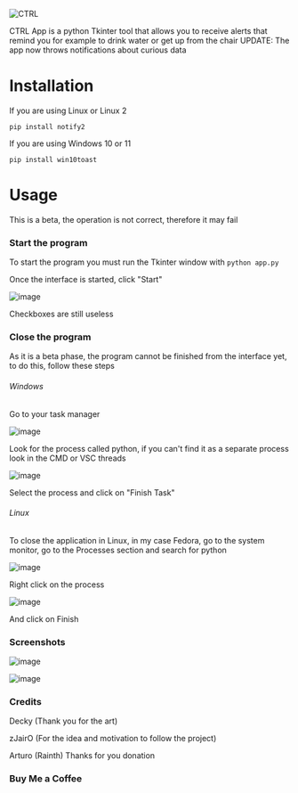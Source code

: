 ![CTRL](https://user-images.githubusercontent.com/85129357/138582981-1ccad591-7c8c-48e5-9e9b-53c8b9b8e62d.png)

CTRL App is a python Tkinter tool that allows you to receive alerts that remind you for example to drink water or get up from the chair
UPDATE: The app now throws notifications about curious data

# Installation
If you are using Linux or Linux 2

`pip install notify2`

If you are using Windows 10 or 11

`pip install win10toast`

# Usage

This is a beta, the operation is not correct, therefore it may fail

### Start the program

To start the program you must run the Tkinter window with
`python app.py`

Once the interface is started, click "Start"

![image](https://user-images.githubusercontent.com/85129357/138583237-32c1418d-88db-483e-bda9-628bb2040b77.png)

Checkboxes are still useless

### Close the program

As it is a beta phase, the program cannot be finished from the interface yet, to do this, follow these steps

###### Windows

Go to your task manager

![image](https://user-images.githubusercontent.com/85129357/138583275-fc8b630c-8657-41cf-ad4d-e9c102d29d77.png)

Look for the process called python, if you can't find it as a separate process look in the CMD or VSC threads

![image](https://user-images.githubusercontent.com/85129357/138583331-616196d7-c84c-464d-af23-66ceed543210.png)

Select the process and click on "Finish Task"

###### Linux

To close the application in Linux, in my case Fedora, go to the system monitor, go to the Processes section and search for python

![image](https://user-images.githubusercontent.com/85129357/138603293-635e4afa-8bfe-4219-b5b1-cfec658aa218.png)

Right click on the process

![image](https://user-images.githubusercontent.com/85129357/138603323-61ed926c-ac1a-4715-98dd-6cedbcf4aed1.png)

And click on Finish

### Screenshots

![image](https://user-images.githubusercontent.com/85129357/138583368-14f80036-a797-4748-84e5-6cc056ea00ee.png)

![image](https://user-images.githubusercontent.com/85129357/138583372-ecba3683-9b52-4f27-bf2c-72c6fff26e68.png)

### Credits

Decky (Thank you for the art)

zJairO (For the idea and motivation to follow the project)

Arturo (Rainth) Thanks for you donation

### Buy Me a Coffee

